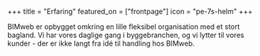 +++
title = "Erfaring"
featured_on = ["frontpage"]
icon = "pe-7s-helm"
+++

BIMweb er opbygget omkring en lille fleksibel organisation med et stort bagland. Vi har vores daglige gang i byggebranchen, og vi lytter til vores kunder - der er ikke langt fra idé til handling hos BIMweb.